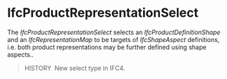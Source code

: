 IfcProductRepresentationSelect
==============================

The _IfcProductRepresentationSelect_ selects an _IfcProductDefinitionShape_ and an _IfcRepresentationMap_ to be targets of _IfcShapeAspect_ definitions, i.e. both product representations may be further defined using shape aspects..

> HISTORY&nbsp; New select type in IFC4.
